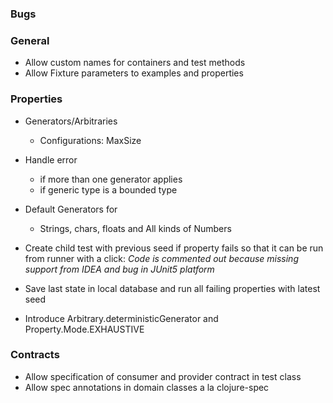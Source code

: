### Bugs

### General

- Allow custom names for containers and test methods
- Allow Fixture parameters to examples and properties

### Properties

- Generators/Arbitraries
  - Configurations: MaxSize
- Handle error 
  - if more than one generator applies
  - if generic type is a bounded type
- Default Generators for
  - Strings, chars, floats and All kinds of Numbers
- Create child test with previous seed if property fails so that it can be run from runner with a click:
  _Code is commented out because missing support from IDEA and bug in JUnit5 platform_

- Save last state in local database and run all failing properties with 
  latest seed

- Introduce Arbitrary.deterministicGenerator and Property.Mode.EXHAUSTIVE

### Contracts

- Allow specification of consumer and provider contract in test class
- Allow spec annotations in domain classes a la clojure-spec
